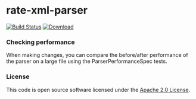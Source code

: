 
# rate-xml-parser

[![Build Status](https://travis-ci.org/hmrc/akka-xml-parser.svg?branch=master)](https://travis-ci.org/hmrc/akka-xml-parser) [ ![Download](https://api.bintray.com/packages/hmrc/releases/akka-xml-parser/images/download.svg) ](https://bintray.com/hmrc/releases/akka-xml-parser/_latestVersion)

### Checking performance

When making changes, you can compare the before/after performance of the parser on a large file using the ParserPerformanceSpec tests. 

### License

This code is open source software licensed under the [Apache 2.0 License]("http://www.apache.org/licenses/LICENSE-2.0.html").

